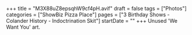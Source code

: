 +++
title = "M3X88uZ8epsqhW9cf4pH.avif"
draft = false
tags = ["Photos"]
categories = ["ShowBiz Pizza Place"]
pages = ["3 Birthday Shows - Colander History - Indoctrination Skit"]
startDate = ""
+++
Unused 'We Want You' art.
